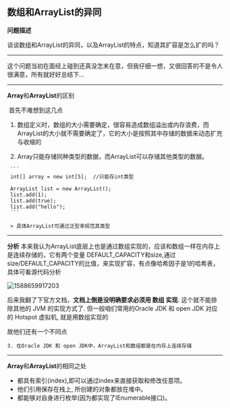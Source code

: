 ##  数组和ArrayList的异同

**问题描述**	 

​	谈谈数组和ArrayList的异同，以及ArrayList的特点，知道其扩容是怎么扩的吗？ 

---

这个问题当初在面经上碰到还真没怎末在意，但我仔细一想，又很回答的不是令人很满意，所有就好好总结下...

---

**Array**和**ArrayList**的区别

​	首先不难想到这几点

  1. 数组定义时，数组的大小需要确定，很容易造成数组溢出或内存浪费，而ArrayList的大小就不需要确定了，它的大小是按照其中存储的数据来动态扩充与收缩的 

  2.   Array只能存储同种类型的数据，而ArrayList可以存储其他类型的数据。  

     ```
     int[] array = new int[5];	//只能存int类型
     
     ArrayList list = new ArrayList();
     list.add(1);
     list.add(true);
     list.add("hello");
     ```

     > 具体ArrayList可通过泛型来规范其类型

---

**分析**	本来我认为ArrayList底层上也是通过数组实现的，应该和数组一样在内存上是连续存储的，它有两个变量 DEFAULT_CAPACITY和size,通过size/DEFAULT_CAPACITY的比值，来实现扩容，有点像哈希因子是1的哈希表，具体可看源代码分析

![1588659917203](C:\Users\雷金鹏\AppData\Roaming\Typora\typora-user-images\1588659917203.png)

后来我翻了下官方文档，**文档上倒是没明确要求必须用 数组 实现**. 这个就不能排除其他的 JVM 的实现方式了. 但一般咱们常用的Oracle JDK 和 open JDK 对应的 Hotspot 虚拟机, 就是用数组实现的

故他们还有一个不同点

	3. 在Oracle JDK 和 open JDK中，ArrayList和数组都是在内存上连续存储

---

**Array**和**ArrayList**的相同之处

- 都具有索引(index),即可以通过index来直接获取和修改任意项。
- 他们引用保存在栈上, 所创建的对象都放在堆中。
- 都能够对自身进行枚举(因为都实现了IEnumerable接口)。 





 